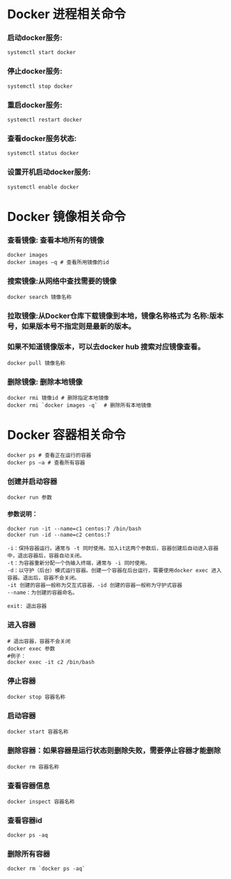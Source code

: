 # Docker 进程相关命令

### 启动docker服务:
```shell
systemctl start docker
```

### 停止docker服务:
```shell
systemctl stop docker
```

### 重启docker服务:
```shell
systemctl restart docker
```

### 查看docker服务状态:
```shell
systemctl status docker
```

### 设置开机启动docker服务:
```shell
systemctl enable docker
```



# Docker 镜像相关命令

### 查看镜像: 查看本地所有的镜像
```shell
docker images
docker images –q # 查看所用镜像的id
```

### 搜索镜像:从网络中查找需要的镜像
```shell
docker search 镜像名称
```

### 拉取镜像:从Docker仓库下载镜像到本地，镜像名称格式为 名称:版本号，如果版本号不指定则是最新的版本。
### 如果不知道镜像版本，可以去docker hub 搜索对应镜像查看。
```shell
docker pull 镜像名称
```

### 删除镜像: 删除本地镜像
```shell
docker rmi 镜像id # 删除指定本地镜像
docker rmi `docker images -q`  # 删除所有本地镜像
```

# Docker 容器相关命令
```shell
docker ps # 查看正在运行的容器
docker ps –a # 查看所有容器
```

### 创建并启动容器
```shell
docker run 参数
```
#### 参数说明：
```shell
docker run -it --name=c1 centos:7 /bin/bash
docker run -id --name=c2 centos:7

-i：保持容器运行。通常与 -t 同时使用。加入it这两个参数后，容器创建后自动进入容器中，退出容器后，容器自动关闭。
-t：为容器重新分配一个伪输入终端，通常与 -i 同时使用。
-d：以守护（后台）模式运行容器。创建一个容器在后台运行，需要使用docker exec 进入容器。退出后，容器不会关闭。
-it 创建的容器一般称为交互式容器，-id 创建的容器一般称为守护式容器
--name：为创建的容器命名。

exit: 退出容器
```

### 进入容器
```shell
# 退出容器，容器不会关闭
docker exec 参数
#例子：
docker exec -it c2 /bin/bash
```

### 停止容器
```shell
docker stop 容器名称
```

### 启动容器
```shell
docker start 容器名称
```

### 删除容器：如果容器是运行状态则删除失败，需要停止容器才能删除
```shell
docker rm 容器名称
```

### 查看容器信息
```shell
docker inspect 容器名称
```


### 查看容器id
```shell
docker ps -aq
```

### 删除所有容器
```shell
docker rm `docker ps -aq`
```